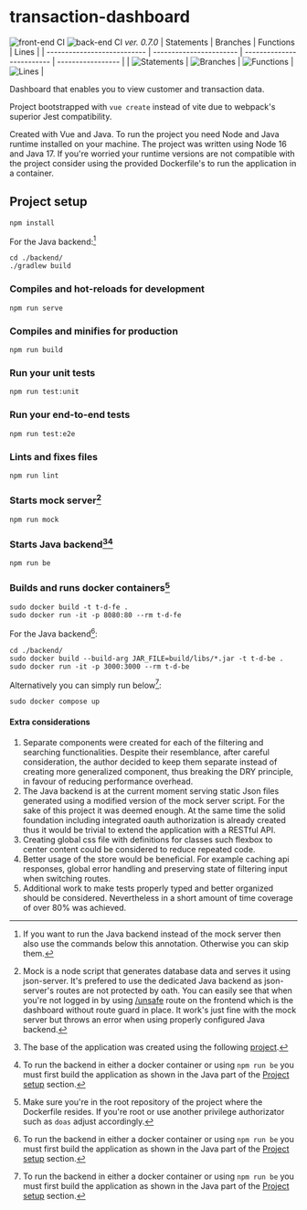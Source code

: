 # transaction-dashboard
![front-end CI](https://github.com/macborkow/transaction-dashboard/actions/workflows/node.js.yml/badge.svg)
![back-end CI](https://github.com/macborkow/transaction-dashboard/actions/workflows/gradle.yml/badge.svg)
*ver. 0.7.0*
| Statements                  | Branches                | Functions                 | Lines             |
| --------------------------- | ----------------------- | ------------------------- | ----------------- |
| ![Statements](https://img.shields.io/badge/statements-84.56%25-yellow.svg?style=flat) | ![Branches](https://img.shields.io/badge/branches-75.95%25-red.svg?style=flat) | ![Functions](https://img.shields.io/badge/functions-89.7%25-yellow.svg?style=flat) | ![Lines](https://img.shields.io/badge/lines-86.71%25-yellow.svg?style=flat) |

Dashboard that enables you to view customer and transaction data.

Project bootstrapped with `vue create` instead of vite due to webpack's superior Jest compatibility.

Created with Vue and Java.
To run the project you need Node and Java runtime installed on your machine. The project was written using Node 16 and Java 17.
If you're worried your runtime versions are not compatible with the project consider using the provided Dockerfile's to run the application in a container.

## Project setup
```
npm install
```
For the Java backend:[^1]
```
cd ./backend/
./gradlew build
```

### Compiles and hot-reloads for development
```
npm run serve
```

### Compiles and minifies for production
```
npm run build
```

### Run your unit tests
```
npm run test:unit
```

### Run your end-to-end tests
```
npm run test:e2e
```

### Lints and fixes files
```
npm run lint
```

### Starts mock server[^2]
```
npm run mock
```

### Starts Java backend[^3][^4]
```
npm run be
```

### Builds and runs docker containers[^5]
```
sudo docker build -t t-d-fe .
sudo docker run -it -p 8080:80 --rm t-d-fe
```
For the Java backend[^4]:
```
cd ./backend/
sudo docker build --build-arg JAR_FILE=build/libs/*.jar -t t-d-be .
sudo docker run -it -p 3000:3000 --rm t-d-be
```
Alternatively you can simply run below[^4]:
```
sudo docker compose up
```

#### Extra considerations

1. Separate components were created for each of the filtering and searching functionalities. Despite their resemblance, after careful consideration, the author decided to keep them separate instead of creating more generalized component, thus breaking the DRY principle, in favour of reducing performance overhead.
2. The Java backend is at the current moment serving static Json files generated using a modified version of the mock server script. For the sake of this project it was deemed enough. At the same time the solid foundation including integrated oauth authorization is already created thus it would be trivial to extend the application with a RESTful API.
3. Creating global css file with definitions for classes such flexbox to center content could be considered to reduce repeated code.
4. Better usage of the store would be beneficial. For example caching api responses, global error handling and preserving state of filtering input when switching routes.
5. Additional work to make tests properly typed and better organized should be considered. Nevertheless in a short amount of time coverage of over 80% was achieved.

[^1]: If you want to run the Java backend instead of the mock server then also use the commands below this annotation. Otherwise you can skip them.
[^2]: Mock is a node script that generates database data and serves it using json-server.
  It's prefered to use the dedicated Java backend as json-server's routes are not protected by oath.
  You can easily see that when you're not logged in by using [/unsafe](http:localhost:8080/unsafe) route on the frontend which is the dashboard without route guard in place. It work's just fine with the mock server but throws an error when using properly configured Java backend.
[^3]: The base of the application was created using the following [project](https://github.com/auth0-developer-hub/api_spring_java_hello-world/).
[^4]: To run the backend in either a docker container or using `npm run be` you must first build the application as shown in the Java part of the [Project setup](#project-setup) section.
[^5]: Make sure you're in the root repository of the project where the Dockerfile resides. 
  If you're root or use another privilege authorizator such as `doas` adjust accordingly.
